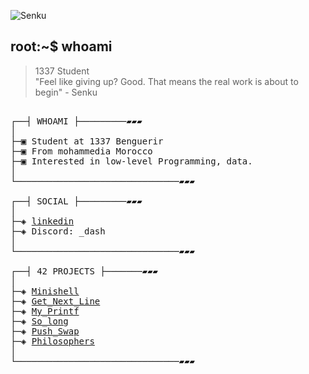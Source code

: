 ![Senku](https://github.com/bental77a/my_prfile/blob/main/fire%20manga%20GIF%20by%20mannyjammy.gif)

## root:~$ whoami
>  1337 Student \
>  "Feel like giving up? Good. That means the real work is about to begin" - Senku



<pre>

┌──┤ WHOAMI ├─────────▰▰▰
│
├─▣ Student at 1337 Benguerir
├─▣ From mohammedia Morocco
├─▣ Interested in low-level Programming, data.
│
└───────────────────────────────▰▰▰

┌──┤ SOCIAL ├─────────▰▰▰
│
├─◈ <a href="https://www.linkedin.com/in/bental77a/">linkedin</a>
├─◈ Discord: _dash
│
└───────────────────────────────▰▰▰

┌──┤ 42 PROJECTS ├───────▰▰▰
│
├─◈ <a href="https://github.com/Mohamedamineelkhalloufi/minishell">Minishell</a>
├─◈ <a href="https://github.com/bental77a/get_next_line">Get_Next_Line</a>
├─◈ <a href="https://github.com/bental77a/ft_printf">My_Printf</a>
├─◈ <a href="https://github.com/bental77a/so_long">So_long</a>
├─◈ <a href="https://github.com/bental77a/push_swap">Push_Swap</a>
├─◈ <a href="https://github.com/bental77a/philosophers">Philosophers</a>
│
└───────────────────────────────▰▰▰
</pre>
